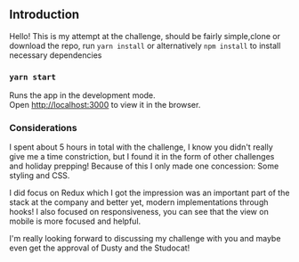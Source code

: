 ## Introduction

Hello! This is my attempt at the challenge, should be fairly simple,clone or download the repo, run `yarn install` or alternatively `npm install` to install necessary dependencies

### `yarn start`

Runs the app in the development mode.<br />
Open [http://localhost:3000](http://localhost:3000) to view it in the browser.

### Considerations
I spent about 5 hours in total with the challenge, I know you didn't really give me a time constriction, but I found it in the form of other challenges and holiday prepping! Because of this I only made one concession: Some styling and CSS.

I did focus on Redux which I got the impression was an important part of the stack at the company and better yet, modern implementations through hooks! I also focused on responsiveness, you can see that the view on mobile is more focused and helpful.

I'm really looking forward to discussing my challenge with you and maybe even get the approval of Dusty and the Studocat!